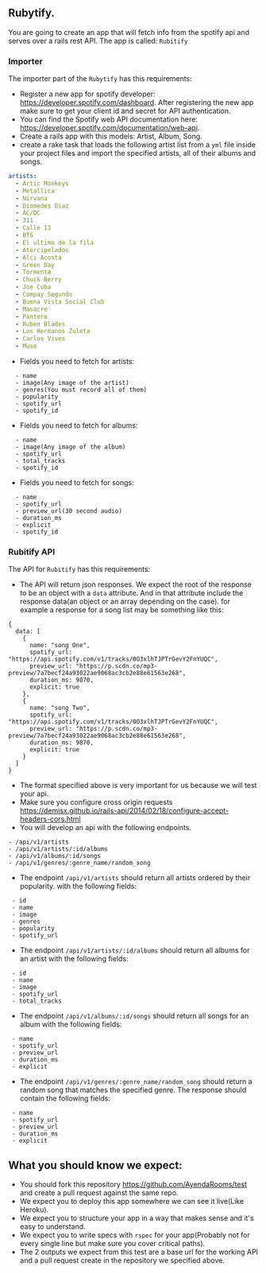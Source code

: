## Rubytify.

You are going to create an app that will fetch info from the spotify api and serves over a rails rest API. The app is called: `Rubitify`

### Importer
The importer part of the `Rubytify` has this requirements:

- Register a new app for spotify developer: https://developer.spotify.com/dashboard. After registering the new app make sure to get your client id and secret for API authentication.
- You can find the Spotify web API documentation here: https://developer.spotify.com/documentation/web-api.
- Create a rails app with this models: Artist, Album, Song.
- create a rake task that loads the following artist list from a `yml` file inside your project files and import the specified artists, all of their albums and songs.

```yml
artists:
  - Artic Monkeys
  - Metallica      
  - Nirvana
  - Diomedes Diaz
  - AC/DC
  - 311
  - Calle 13
  - BTS
  - El ultimo de la fila
  - Atercipelados
  - Alci Acosta
  - Green Day
  - Tormenta
  - Chuck Berry
  - Joe Cuba
  - Compay Segundo
  - Buena Vista Social Club
  - Masacre
  - Pantera
  - Ruben Blades
  - Los Hermanos Zuleta
  - Carlos Vives
  - Muse
```
- Fields you need to fetch for artists:
```
  - name
  - image(Any image of the artist)
  - genres(You must record all of them)
  - popularity
  - spotify_url
  - spotify_id
```
- Fields you need to fetch for albums:
```
  - name
  - image(Any image of the album)
  - spotify_url
  - total_tracks
  - spotify_id
```
- Fields you need to fetch for songs:
```
  - name
  - spotify_url
  - preview_url(30 second audio)
  - duration_ms
  - explicit
  - spotify_id
```

### Rubitify API
The API for `Rubitify` has this requirements:

- The API will return json responses. We expect the root of the response to be an object with a `data` attribute. And in that attribute include the response data(an object or an array depending on the case). for example a response for a song list may be something like this: 
```
{
  data: [
    {
      name: "song One",
      spotify_url: "https://api.spotify.com/v1/tracks/0O3xlhTJPTrGevY2FnYUQC",
      preview_url: "https://p.scdn.co/mp3-preview/7a7becf24a93022ae9068ac3cb2e88e61563e268",
      duration_ms: 9870,
      explicit: true
    },
    {
      name: "song Two",
      spotify_url: "https://api.spotify.com/v1/tracks/0O3xlhTJPTrGevY2FnYUQC",
      preview_url: "https://p.scdn.co/mp3-preview/7a7becf24a93022ae9068ac3cb2e88e61563e268",
      duration_ms: 9870,
      explicit: true    
    }
  ]
}
```
- The format specified above is very important for us because we will test your api.
- Make sure you configure cross origin requests https://demisx.github.io/rails-api/2014/02/18/configure-accept-headers-cors.html
- You will develop an api with the following endpoints.
```
- /api/v1/artists
- /api/v1/artists/:id/albums
- /api/v1/albums/:id/songs
- /api/v1/genres/:genre_name/random_song
```
 - The endpoint `/api/v1/artists` should return all artists ordered by their popularity. with the following fields:
 ```
  - id
  - name
  - image
  - genres
  - popularity
  - spotify_url
 ```
 
 - The endpoint `/api/v1/artists/:id/albums` should return all albums for an artist with the following fields:
 ```
  - id
  - name
  - image
  - spotify_url
  - total_tracks
 ```
 
 - The endpoint `/api/v1/albums/:id/songs` should return all songs for an album with the following fields:
 ```
  - name
  - spotify_url
  - preview_url
  - duration_ms
  - explicit
 ```
 
  - The endpoint `/api/v1/genres/:genre_name/random_song` should return a random song that matches the specified genre. The response should contain the following fields:
 ```
  - name
  - spotify_url
  - preview_url
  - duration_ms
  - explicit
 ```
 
 ## What you should know we expect:
 - You should fork this repository https://github.com/AyendaRooms/test and create a pull request against the same repo.
 - We expect you to deploy this app somewhere we can see it live(Like Heroku).
 - We expect you to structure your app in a way that makes sense and it's easy to understand.
 - We expect you to write specs with `rspec` for your app(Probably not for every single line but make sure you cover critical paths).
 - The 2 outputs we expect from this test are a base url for the working API and a pull request create in the repository we specified above.
